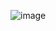 ![image](https://user-images.githubusercontent.com/81178989/128062812-31525b8d-c124-4c06-b24f-e536b74e68e1.png)
